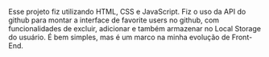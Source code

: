 Esse projeto fiz utilizando HTML, CSS e JavaScript.
Fiz o uso da API do github para montar a interface de favorite users no github, com funcionalidades de excluir, adicionar e também armazenar no Local Storage do usuário.
É bem simples, mas é um marco na minha evolução de Front-End.
